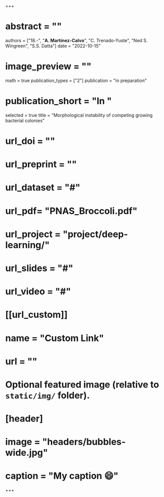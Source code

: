 +++

# abstract = ""
authors = ["18.-", "**A. Martínez-Calvo**", "C. Trenado-Yuste", "Ned S. Wingreen",  "S.S. Datta"]
date = "2022-10-15"
# image_preview = ""
math = true
publication_types = ["2"]
publication = "in preparation"
# publication_short = "In "
selected = true
title = "Morphological instability of competing growing bacterial colonies"
# url_doi = ""
# url_preprint = ""
# url_dataset = "#"
# url_pdf= "PNAS_Broccoli.pdf"
# url_project = "project/deep-learning/"
# url_slides = "#"
# url_video = "#"

# [[url_custom]]
 # name = "Custom Link"
 # url = ""

# Optional featured image (relative to `static/img/` folder).
# [header]
# image = "headers/bubbles-wide.jpg"
# caption = "My caption :smile:"

+++
